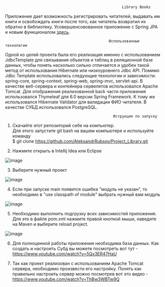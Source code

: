 
                                                         Library Books

Приложение дает возможность регистрировать читателей, выдавать им книги и освобождать книги после того, как читатель возвратил их обратно в библиотеку.
Усовершенсовованное приложение с Spring JPA и новым функционалом [здесь](https://github.com/AleksandrRubsov/Library_JPA).

                                                   Использованные технологии
                                                       
Одной из целей проекта была его реализация именно с использованием JdbcTemplate для связывания объектов и таблиц в реляционной базе данных, чтобы понять
насколько сильно отличается и удобен такой метод от использования Hibernate или низкоуровнего Jdbc API. Помимо Jdbc Template использовались следующие технологии
и зависимости: spring-core, spring-context, spring-web, spring-mvc, servlet-api. В качестве веб-сервера и контейнера сервелетов использовался Apache Tomcat. 
Для отображения реализованной back части приложения использовался Thymeleaf для 6.0 версии Spring Framework. 
К тому же использовался Hibernate Validator для валидации ФИО читателя. В качестве СУБД использовался PostgreSQL.


                                                     Иструкция по запуску
                                                             
1. Скачайте этот репозиторий себе на компьютер.                                               
Для этого запустите git bash на вашем компьютере и используйте команду                                                                          
$ git clone https://github.com/AleksandrRubsov/Project_Library.git

2. Нажмите открыть в Intellij Idea или Eclipse

![image](https://user-images.githubusercontent.com/70627203/223421496-5f28b15b-06b2-4115-b081-34a13877d647.png)

3. Выберите нужный проект

![image](https://user-images.githubusercontent.com/70627203/223423974-6ad9c347-d917-4d23-86b9-54d0c49db21f.png)

4. Если при запуске main появится ошибка "модуль не указан", то необходимо в "use classpath of module" выбрать нужный вам модуль 

![image](https://user-images.githubusercontent.com/70627203/223425188-e554f5e1-8357-43dc-95b8-a3c94087f31c.png)

5. Необходимо выполнить подгрузку всех зависимостей приложения. Для это в файле pom.xml нажмите правой кнопкой мыши, наведите на Maven и выберите reload project.

![image](https://user-images.githubusercontent.com/70627203/223429548-b74675ab-6f4d-4b19-9457-5e809c383172.png)

6. Для полноценной работы приложения необходима база данных. Как создать и настроить Субд вы можете посмотреть вот тут - https://www.youtube.com/watch?v=5Qx3ER47HaU


6. Так как проект реализован с использованием Apache Tomcat сервера, необходимо произвести его настройку. 
  Понять как правильно настроить сервер можно посмотрев вот это видео - https://www.youtube.com/watch?v=ThBw3WBTw9Q




